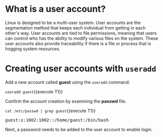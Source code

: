 # What is a user account?

Linux is designed to be a multi-user system. User accounts are the segmentation
method that keeps each individual from getting in each other's way. User
accounts are tied to file permissions, meaning that users can control who has
the ability to modify various files on the system. These user accounts also
provide traceability if there is a file or process that is hogging system resources.

# Creating user accounts with `useradd`

Add a new account called __guest__ using the `useradd` command:

`useradd guest`{{execute T1}}

Confirm the account creation by examining the __passwd__ file.

`cat /etc/passwd | grep guest`{{execute T1}}

<pre class=file>
guest:x:1002:1002::/home/guest:/bin/bash
</pre>

Next, a password needs to be added to the user account to enable login.
